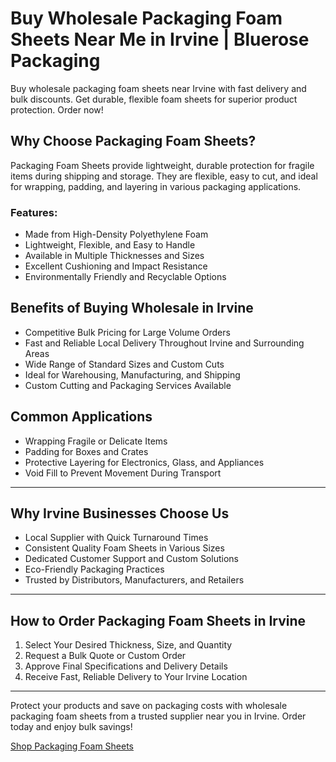# Buy Wholesale Packaging Foam Sheets Near Me in Irvine | Bluerose Packaging

Buy wholesale packaging foam sheets near Irvine with fast delivery and bulk discounts. Get durable, flexible foam sheets for superior product protection. Order now!

## Why Choose Packaging Foam Sheets?

Packaging Foam Sheets provide lightweight, durable protection for fragile items during shipping and storage. They are flexible, easy to cut, and ideal for wrapping, padding, and layering in various packaging applications.


### Features:

- Made from High-Density Polyethylene Foam  
- Lightweight, Flexible, and Easy to Handle  
- Available in Multiple Thicknesses and Sizes  
- Excellent Cushioning and Impact Resistance  
- Environmentally Friendly and Recyclable Options  

## Benefits of Buying Wholesale in Irvine

- Competitive Bulk Pricing for Large Volume Orders  
- Fast and Reliable Local Delivery Throughout Irvine and Surrounding Areas  
- Wide Range of Standard Sizes and Custom Cuts  
- Ideal for Warehousing, Manufacturing, and Shipping  
- Custom Cutting and Packaging Services Available  

## Common Applications

- Wrapping Fragile or Delicate Items  
- Padding for Boxes and Crates  
- Protective Layering for Electronics, Glass, and Appliances  
- Void Fill to Prevent Movement During Transport  

---

## Why Irvine Businesses Choose Us

- Local Supplier with Quick Turnaround Times  
- Consistent Quality Foam Sheets in Various Sizes  
- Dedicated Customer Support and Custom Solutions  
- Eco-Friendly Packaging Practices  
- Trusted by Distributors, Manufacturers, and Retailers  

---

## How to Order Packaging Foam Sheets in Irvine

1. Select Your Desired Thickness, Size, and Quantity  
2. Request a Bulk Quote or Custom Order  
3. Approve Final Specifications and Delivery Details  
4. Receive Fast, Reliable Delivery to Your Irvine Location  

---

Protect your products and save on packaging costs with wholesale packaging foam sheets from a trusted supplier near you in Irvine. Order today and enjoy bulk savings!

[Shop Packaging Foam Sheets](https://www.bluerosepackaging.com/product/packaging-foam-sheets/)

